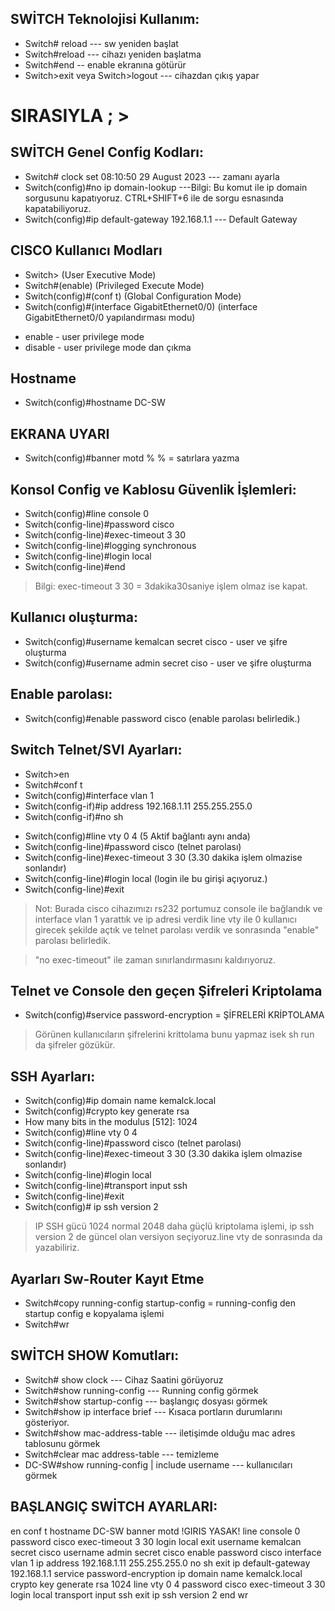 ## SWİTCH Teknolojisi Kullanım:
- Switch# reload 					--- sw yeniden başlat
- Switch#reload --- cihazı yeniden başlatma
- Switch#end -- enable ekranına götürür
- Switch>exit veya Switch>logout --- cihazdan çıkış yapar


# SIRASIYLA ; >

## SWİTCH Genel Config Kodları:
- Switch# clock set 08:10:50 29 August 2023 	--- zamanı ayarla
- Switch(config)#no ip domain-lookup ---Bilgi: Bu komut ile ip domain sorgusunu kapatıyoruz. CTRL+SHIFT+6 ile de sorgu esnasında kapatabiliyoruz.
- Switch(config)#ip default-gateway 192.168.1.1 --- Default Gateway

## CISCO Kullanıcı Modları
- Switch> 					(User Executive Mode) 
- Switch#(enable) 				(Privileged Execute Mode)
- Switch(config)#(conf t) 			(Global Configuration Mode)
- Switch(config)#(interface GigabitEthernet0/0) 	(interface GigabitEthernet0/0 yapılandırması modu)
>
- enable - user privilege mode
- disable - user privilege mode dan çıkma

## Hostname
- Switch(config)#hostname DC-SW

## EKRANA UYARI
- Switch(config)#banner motd %			% 	= satırlara yazma

## Konsol Config ve Kablosu Güvenlik İşlemleri:
- Switch(config)#line console 0
- Switch(config-line)#password cisco
- Switch(config-line)#exec-timeout 3 30
- Switch(config-line)#logging synchronous 
- Switch(config-line)#login local
- Switch(config-line)#end
> Bilgi: exec-timeout 3 30 = 3dakika30saniye işlem olmaz ise kapat.

## Kullanıcı oluşturma:
- Switch(config)#username kemalcan secret cisco - user ve şifre oluşturma
- Switch(config)#username admin secret ciso - user ve şifre oluşturma

## Enable parolası:
- Switch(config)#enable password cisco (enable parolası belirledik.)


## Switch Telnet/SVI Ayarları:
- Switch>en
- Switch#conf t
- Switch(config)#interface vlan 1
- Switch(config-if)#ip address 192.168.1.11 255.255.255.0
- Switch(config-if)#no sh
>
- Switch(config)#line vty 0 4 (5 Aktif bağlantı aynı anda)
- Switch(config-line)#password cisco (telnet parolası)
- Switch(config-line)#exec-timeout 3 30 (3.30 dakika işlem olmazise sonlandır)
- Switch(config-line)#login local (login ile bu girişi açıyoruz.)
- Switch(config-line)#exit

> Not: Burada cisco cihazımızı rs232 portumuz console ile bağlandık ve interface vlan 1 yarattık ve ip adresi verdik line vty ile 0 kullanıcı girecek şekilde açtık ve telnet parolası verdik ve sonrasında "enable" parolası belirledik.

> "no exec-timeout" ile zaman sınırlandırmasını kaldırıyoruz.

## Telnet ve Console den geçen Şifreleri Kriptolama
- Switch(config)#service password-encryption 		= ŞİFRELERİ KRİPTOLAMA
> Görünen kullanıcıların şifrelerini krittolama bunu yapmaz isek sh run da şifreler gözükür.



## SSH Ayarları:
- Switch(config)#ip domain name kemalck.local
- Switch(config)#crypto key generate rsa
- How many bits in the modulus [512]: 1024
- Switch(config)#line vty 0 4
- Switch(config-line)#password cisco (telnet parolası)
- Switch(config-line)#exec-timeout 3 30 (3.30 dakika işlem olmazise sonlandır)
- Switch(config-line)#login local
- Switch(config-line)#transport input ssh
- Switch(config-line)#exit
- Switch(config)# ip ssh version 2
> IP SSH gücü 1024 normal 2048 daha güçlü kriptolama işlemi, ip ssh version 2 de güncel olan versiyon seçiyoruz.line vty de sonrasında da yazabiliriz.


## Ayarları Sw-Router Kayıt Etme
- Switch#copy running-config startup-config 		= running-config den startup config e kopyalama işlemi
-  Switch#wr 

## SWİTCH SHOW Komutları:
- Switch# show clock 				        --- Cihaz Saatini görüyoruz
- Switch#show running-config               --- Running config görmek
- Switch#show startup-config             --- başlangıç dosyası görmek
- Switch#show ip interface brief --- Kısaca portların durumlarını gösteriyor.
- Switch#show mac-address-table --- iletişimde olduğu mac adres tablosunu görmek
- Switch#clear mac address-table --- temizleme
- DC-SW#show running-config | include username --- kullanıcıları görmek

## BAŞLANGIÇ SWİTCH AYARLARI:
en
conf t
hostname DC-SW
banner motd !GIRIS YASAK!
line console 0
password cisco
exec-timeout 3 30
login local
exit
username kemalcan secret cisco
username admin secret cisco
enable password cisco
interface vlan 1
ip address 192.168.1.11 255.255.255.0
no sh
exit
ip default-gateway 192.168.1.1
service password-encryption
ip domain name kemalck.local
crypto key generate rsa
1024
line vty 0 4
password cisco
exec-timeout 3 30
login local
transport input ssh
exit
ip ssh version 2
end
wr





